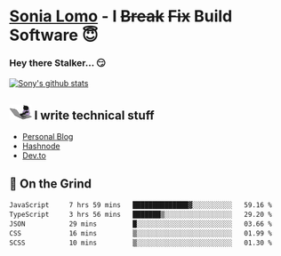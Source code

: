 # [Sonia Lomo](https://sonylomo.github.io/) - I ~~Break~~ ~~Fix~~ Build Software 😇
### Hey there Stalker... 😏 

<a href="https://github.com/sonylomo/github-readme-stats">
  <img align="center" src="https://media.giphy.com/media/lU05nFSW6Y2A/giphy.gif" alt="Sony's github stats" />
</a>

## <img src="assets/devcat.gif" width="40"> I write technical stuff
- [Personal Blog](https://www.sonylomo.dev/blog)
- [Hashnode](https://sonylomo.hashnode.dev/)
- [Dev.to](https://dev.to/sonylomo)

## 🤡 On the Grind
<!--START_SECTION:waka-->

```txt
JavaScript     7 hrs 59 mins   ██████████████▓░░░░░░░░░░   59.16 %
TypeScript     3 hrs 56 mins   ███████▒░░░░░░░░░░░░░░░░░   29.20 %
JSON           29 mins         █░░░░░░░░░░░░░░░░░░░░░░░░   03.66 %
CSS            16 mins         ▒░░░░░░░░░░░░░░░░░░░░░░░░   01.99 %
SCSS           10 mins         ▒░░░░░░░░░░░░░░░░░░░░░░░░   01.30 %
```

<!--END_SECTION:waka-->
